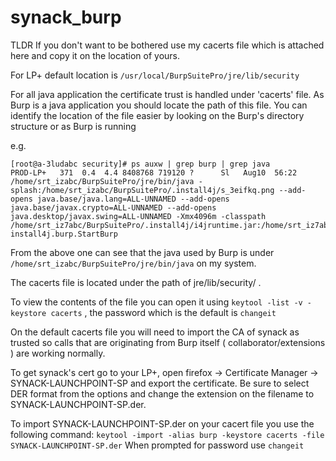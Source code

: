 # synack_burp

TLDR
If you don't want to be bothered use my cacerts file which is attached here and copy it on the location of yours.

For LP+ default location is `/usr/local/BurpSuitePro/jre/lib/security`

For all java application the certificate trust is handled under 'cacerts' file.  As Burp is a java application you should locate the path
of this file.  You can identify the location of the file easier by looking on the Burp's directory structure or as Burp is running 

e.g.
```
[root@a-3ludabc security]# ps auxw | grep burp | grep java
PROD-LP+   371  0.4  4.4 8408768 719120 ?      Sl   Aug10  56:22 /home/srt_izabc/BurpSuitePro/jre/bin/java -splash:/home/srt_izabc/BurpSuitePro/.install4j/s_3eifkq.png --add-opens java.base/java.lang=ALL-UNNAMED --add-opens java.base/javax.crypto=ALL-UNNAMED --add-opens java.desktop/javax.swing=ALL-UNNAMED -Xmx4096m -classpath /home/srt_iz7abc/BurpSuitePro/.install4j/i4jruntime.jar:/home/srt_iz7abc/BurpSuitePro/.install4j/launcherccf7dac9.jar:/home/srt_iz7habc/BurpSuitePro/burpsuite_pro.jar install4j.burp.StartBurp
```

From the above one can see that the java used by Burp is under `/home/srt_izabc/BurpSuitePro/jre/bin/java` on my system. 

The cacerts file is located under the path of jre/lib/security/ .

To view the contents of the file you can open it using `keytool -list -v -keystore cacerts` , the password which is the default is `changeit` 

On the default cacerts file you will need to import the CA of synack as trusted so calls that are originating from Burp itself ( collaborator/extensions ) 
are working normally.

To get synack's cert go to your LP+, open firefox -> Certificate Manager -> SYNACK-LAUNCHPOINT-SP and export the certificate. 
Be sure to select DER format from the options and change the extension on the filename to SYNACK-LAUNCHPOINT-SP.der.

To import SYNACK-LAUNCHPOINT-SP.der on your cacert file you use the following command:
`keytool -import -alias burp -keystore cacerts -file SYNACK-LAUNCHPOINT-SP.der`
When prompted for password use `changeit`


